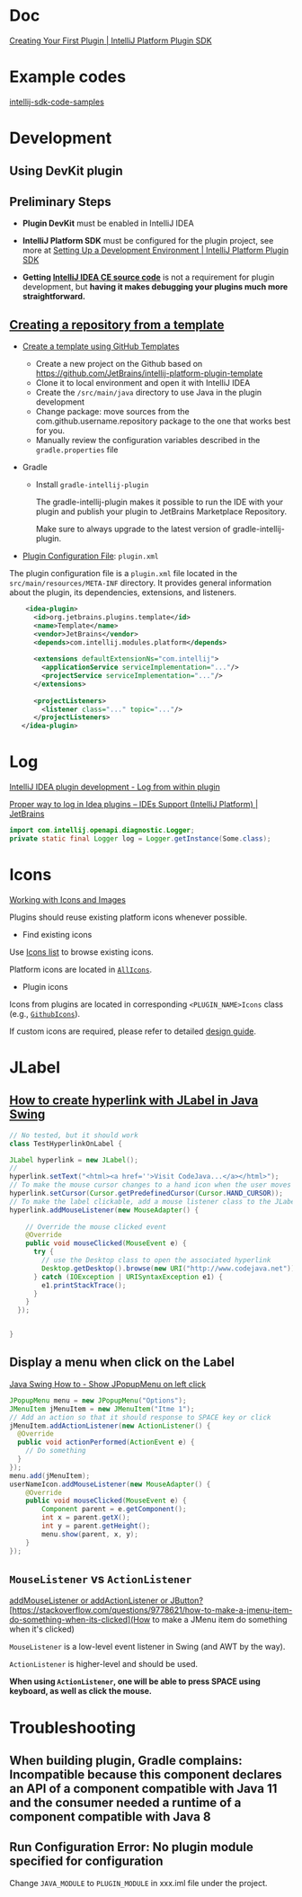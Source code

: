 # Doc
[Creating Your First Plugin | IntelliJ Platform Plugin SDK](https://plugins.jetbrains.com/docs/intellij/getting-started.html)

# Example codes
[intellij-sdk-code-samples ](https://github.com/JetBrains/intellij-sdk-code-samples)

# Development 

## Using DevKit plugin

## Preliminary Steps


- **Plugin DevKit** must be enabled in IntelliJ IDEA
- **IntelliJ Platform SDK** must be configured for the plugin project, see more at [Setting Up a Development Environment | IntelliJ Platform Plugin SDK](https://plugins.jetbrains.com/docs/intellij/setting-up-environment.html#configuring-intellij-platform-sdk)

- **Getting [IntelliJ IDEA CE source code](https://github.com/JetBrains/intellij-community)** is not a requirement for plugin development, but **having it makes debugging your plugins much more straightforward.**


##  [Creating a repository from a template](https://github.com/JetBrains/intellij-platform-plugin-template)


- [Create a template using GitHub Templates](https://github.com/JetBrains/intellij-platform-plugin-template/generate)
  - Create a new project on the Github based on https://github.com/JetBrains/intellij-platform-plugin-template  
  - Clone it to local environment and open it with IntelliJ IDEA
  - Create the `/src/main/java` directory to use Java in the plugin development
  - Change package: move sources from the com.github.username.repository package to the one that works best for you.
  - Manually review the configuration variables described in the `gradle.properties` file
- Gradle
  - Install  `gradle-intellij-plugin`
  
    The gradle-intellij-plugin makes it possible to run the IDE with your plugin and publish your plugin to JetBrains Marketplace Repository.
    
    Make sure to always upgrade to the latest version of gradle-intellij-plugin.
  
-  [Plugin Configuration File](https://plugins.jetbrains.com/docs/intellij/plugin-configuration-file.html?from=IJPluginTemplate): `plugin.xml` 

  The plugin configuration file is a `plugin.xml` file located in the `src/main/resources/META-INF` directory. It provides general information about the plugin, its dependencies, extensions, and listeners. 
  
```xml
    <idea-plugin>
      <id>org.jetbrains.plugins.template</id>
      <name>Template</name>
      <vendor>JetBrains</vendor>
      <depends>com.intellij.modules.platform</depends>
    
      <extensions defaultExtensionNs="com.intellij">
        <applicationService serviceImplementation="..."/>
        <projectService serviceImplementation="..."/>
      </extensions>
    
      <projectListeners>
        <listener class="..." topic="..."/>
      </projectListeners>
   </idea-plugin>
```
   

# Log
[IntelliJ IDEA plugin development - Log from within plugin](https://stackoverflow.com/questions/32294213/intellij-idea-plugin-development-log-from-within-plugin)

[Proper way to log in Idea plugins – IDEs Support (IntelliJ Platform) | JetBrains](https://intellij-support.jetbrains.com/hc/en-us/community/posts/206779715-Proper-way-to-log-in-Idea-plugins?page=1#community_comment_206163635)
 
```java
import com.intellij.openapi.diagnostic.Logger;
private static final Logger log = Logger.getInstance(Some.class);

```

# Icons

[Working with Icons and Images﻿](https://plugins.jetbrains.com/docs/intellij/work-with-icons-and-images.html)

Plugins should reuse existing platform icons whenever possible. 


* Find existing icons

Use [Icons list](https://jetbrains.design/intellij/resources/icons_list/) to browse existing icons. 

Platform icons are located in [`AllIcons`](https://github.com/JetBrains/intellij-community/tree/idea/222.3739.54/platform/util/src/com/intellij/icons/AllIcons.java). 

* Plugin icons

Icons from plugins are located in corresponding `<PLUGIN_NAME>Icons` class (e.g., [`GithubIcons`](https://github.com/JetBrains/intellij-community/tree/idea/222.3739.54/plugins/github/src/org/jetbrains/plugins/github/GithubIcons.java)).


If custom icons are required, please refer to detailed [design guide](https://jetbrains.design/intellij/principles/icons/).

# JLabel

## [How to create hyperlink with JLabel in Java Swing](https://www.codejava.net/java-se/swing/how-to-create-hyperlink-with-jlabel-in-java-swing)

```java
// No tested, but it should work
class TestHyperlinkOnLabel {

JLabel hyperlink = new JLabel();
// 
hyperlink.setText("<html><a href=''>Visit CodeJava...</a></html>");
// To make the mouse cursor changes to a hand icon when the user moves the mouse over the label
hyperlink.setCursor(Cursor.getPredefinedCursor(Cursor.HAND_CURSOR));
// To make the label clickable, add a mouse listener class to the JLabel
hyperlink.addMouseListener(new MouseAdapter() {
    
    // Override the mouse clicked event
    @Override
    public void mouseClicked(MouseEvent e) {
      try {
        // use the Desktop class to open the associated hyperlink
        Desktop.getDesktop().browse(new URI("http://www.codejava.net"));
      } catch (IOException | URISyntaxException e1) {
        e1.printStackTrace();
      }
    }
  });


}
```

## Display a menu when click on the Label

[Java Swing How to - Show JPopupMenu on left click](http://www.java2s.com/Tutorials/Java/Swing_How_to/JPopupMenu/Show_JPopupMenu_on_left_click.htm)

```java
JPopupMenu menu = new JPopupMenu("Options");
JMenuItem jMenuItem = new JMenuItem("Itme 1");
// Add an action so that it should response to SPACE key or click
jMenuItem.addActionListener(new ActionListener() {
  @Override
  public void actionPerformed(ActionEvent e) {
    // Do something
  }
});
menu.add(jMenuItem);
userNameIcon.addMouseListener(new MouseAdapter() {
    @Override
    public void mouseClicked(MouseEvent e) {
        Component parent = e.getComponent();
        int x = parent.getX();
        int y = parent.getHeight();
        menu.show(parent, x, y);
    }
});
```

## `MouseListener` vs `ActionListener`

[addMouseListener or addActionListener or JButton?](https://stackoverflow.com/questions/3616761/addmouselistener-or-addactionlistener-or-jbutton)
[https://stackoverflow.com/questions/9778621/how-to-make-a-jmenu-item-do-something-when-its-clicked](How to make a JMenu item do something when it's clicked)

`MouseListener` is a low-level event listener in Swing (and AWT by the way).

`ActionListener` is higher-level and should be used.

**When using `ActionListener`, one will be able to press SPACE using keyboard, as well as click the mouse.**


# Troubleshooting

## When building plugin, Gradle complains: Incompatible because this component declares an API of a component compatible with Java 11 and the consumer needed a runtime of a component compatible with Java 8

## Run Configuration Error: No plugin module specified for configuration

Change `JAVA_MODULE` to `PLUGIN_MODULE` in xxx.iml file under the project.


